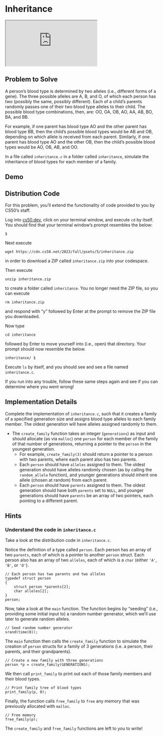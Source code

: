# Inheritance

<div class="ratio ratio-16x9" data-video=""><iframe allow="accelerometer; autoplay; encrypted-media; gyroscope; picture-in-picture" allowfullscreen="" class="border" data-video="" src="https://www.youtube.com/embed/xfZhb6lmxjk?modestbranding=0&amp;rel=0&amp;showinfo=0"></iframe></div>

## Problem to Solve

A person’s blood type is determined by two alleles (i.e., different forms of a gene). The three possible alleles are A, B, and O, of which each person has two (possibly the same, possibly different). Each of a child’s parents randomly passes one of their two blood type alleles to their child. The possible blood type combinations, then, are: OO, OA, OB, AO, AA, AB, BO, BA, and BB.

For example, if one parent has blood type AO and the other parent has blood type BB, then the child’s possible blood types would be AB and OB, depending on which allele is received from each parent. Similarly, if one parent has blood type AO and the other OB, then the child’s possible blood types would be AO, OB, AB, and OO.

In a file called `inheritance.c` in a folder called `inheritance`, simulate the inheritance of blood types for each member of a family.

## Demo

<script async="" data-autoplay="1" data-cols="100" data-loop="1" data-rows="12" id="asciicast-J9DnbdokgIAjWUbzC2CBqP22N" src="https://asciinema.org/a/J9DnbdokgIAjWUbzC2CBqP22N.js"></script>

## Distribution Code

For this problem, you’ll extend the functionality of code provided to you by CS50’s staff.

Log into [cs50.dev](https://cs50.dev/), click on your terminal window, and execute `cd` by itself. You should find that your terminal window’s prompt resembles the below:

    $

Next execute

    wget https://cdn.cs50.net/2023/fall/psets/5/inheritance.zip

in order to download a ZIP called `inheritance.zip` into your codespace.

Then execute

    unzip inheritance.zip

to create a folder called `inheritance`. You no longer need the ZIP file, so you can execute

    rm inheritance.zip

and respond with “y” followed by Enter at the prompt to remove the ZIP file you downloaded.

Now type

    cd inheritance

followed by Enter to move yourself into (i.e., open) that directory. Your prompt should now resemble the below.

    inheritance/ $

Execute `ls` by itself, and you should see and see a file named `inheritance.c`.

If you run into any trouble, follow these same steps again and see if you can determine where you went wrong!

## Implementation Details

Complete the implementation of `inheritance.c`, such that it creates a family of a specified generation size and assigns blood type alleles to each family member. The oldest generation will have alleles assigned randomly to them.

- The `create_family` function takes an integer (`generations`) as input and should allocate (as via `malloc`) one `person` for each member of the family of that number of generations, returning a pointer to the `person` in the youngest generation.
  - For example, `create_family(3)` should return a pointer to a person with two parents, where each parent also has two parents.
  - Each `person` should have `alleles` assigned to them. The oldest generation should have alleles randomly chosen (as by calling the `random_allele` function), and younger generations should inherit one allele (chosen at random) from each parent.
  - Each `person` should have `parents` assigned to them. The oldest generation should have both `parents` set to `NULL`, and younger generations should have `parents` be an array of two pointers, each pointing to a different parent.

## Hints

### Understand the code in `inheritance.c`

Take a look at the distribution code in `inheritance.c`.

Notice the definition of a type called `person`. Each person has an array of two `parents`, each of which is a pointer to another `person` struct. Each person also has an array of two `alleles`, each of which is a `char` (either `'A'`, `'B'`, or `'O'`).

    // Each person has two parents and two alleles
    typedef struct person
    {
        struct person *parents[2];
        char alleles[2];
    }
    person;

Now, take a look at the `main` function. The function begins by “seeding” (i.e., providing some initial input to) a random number generator, which we’ll use later to generate random alleles.

    // Seed random number generator
    srand(time(0));

The `main` function then calls the `create_family` function to simulate the creation of `person` structs for a family of 3 generations (i.e. a person, their parents, and their grandparents).

    // Create a new family with three generations
    person *p = create_family(GENERATIONS);

We then call `print_family` to print out each of those family members and their blood types.

    // Print family tree of blood types
    print_family(p, 0);

Finally, the function calls `free_family` to `free` any memory that was previously allocated with `malloc`.

    // Free memory
    free_family(p);

The `create_family` and `free_family` functions are left to you to write!
